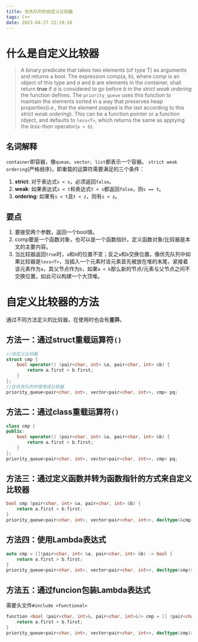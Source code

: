 ```yaml
---
title: 优先队列的自定义比较器
tags: C++
date: 2023-04-27 22:19:18
---
```


# 什么是自定义比较器
> A binary predicate that takes two elements (of type T) as arguments and returns a bool.
The expression comp(a, b), where *comp* is an object of this type and *a* and *b* are elements in the container, shall return **true** if *a* is considered to go before *b* in the *strict weak ordering* the function defines.
> The `priority_queue` uses this function to maintain the elements sorted in a way that preserves heap properties(i.e., that the element popped is the last according to this *strict weak ordering*).
This can be a function pointer or a function object, and defaults to `less<T>`, which returns the same as applying the *less-than* operator(`a < b`).
## 名词解释
`container`即容器，像`queue`、`vector`、`list`都表示一个容器。
`strict weak ordering`(严格弱序)，即重载的运算符需要满足的三个条件：
1. **strict**: 对于表达式`s < s`，必须返回`false`。
2. **weak**: 如果表达式`s < t`和表达式`t < s`都返回`false`，则`s == t`。
3. **ordering**: 如果有`s < t`且`t < z`，则有`s < z`。
## 要点
1. 要接受两个参数，返回一个bool值。
2. comp要是一个函数对象，也可以是一个函数指针。定义函数对象/比较器是本文的主要内容。
3. 当比较器返回`true`时，`a`和`b`的位置不变；反之`a`和`b`交换位置。像优先队列中如果比较器是`less<T>`，当插入一个元素时该元素首先被放在堆的末尾，紧接着该元素作为`a`，其父节点作为`b`，如果`a < b`那么新的节点/元素与父节点之间不交换位置，如此可以构建一个大顶堆。

# 自定义比较器的方法
通过不同方法定义的比较器，在使用时也会有**差异**。
## 方法一：通过struct重载运算符`()`
```C++
//自定义比较器
struct cmp {
    bool operator() (pair<char, int> &a, pair<char, int> &b) {
        return a.first > b.first;
    }
};
//在优先队列中使用该比较器
priority_queue<pair<char, int>, vector<pair<char, int>>, cmp> pq;
```
## 方法二：通过class重载运算符`()`
```C++
class cmp {
public:
    bool operator() (pair<char, int> &a, pair<char, int> &b) {
        return a.first > b.first;
    }
};
priority_queue<pair<char, int>, vector<pair<char, int>>, cmp> pq;
```
## 方法三：通过定义函数并转为函数指针的方式来自定义比较器
```C++
bool cmp (pair<char, int> &a, pair<char, int> &b) {
    return a.first > b.first;
}
priority_queue<pair<char, int>, vector<pair<char, int>>, decltype(&cmp)> pq(cmp);
```
## 方法四：使用Lambda表达式
```C++
auto cmp = [](pair<char, int> &a, pair<char, int> &b) -> bool {
    return a.first > b.first;
}
priority_queue<pair<char, int>, vector<pair<char, int>>, decltype(cmp)> pq(cmp);
```
## 方法五：通过funcion包装Lambda表达式
需要头文件`#include <functional>`
```C++
function <bool (pair<char, int>&, pair<char, int>&)> cmp = [] (pair<char, int> &a, pair<char, int> &b) {
    return a.first > b.first;
}
priority_queue<pair<char, int>, vector<pair<char, int>>, decltype(cmp)> pq(cmp);
```




